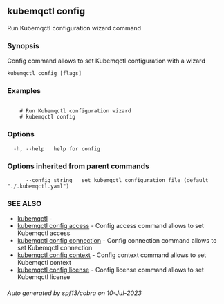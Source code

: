 ## kubemqctl config

Run Kubemqctl configuration wizard command

### Synopsis

Config command allows to set Kubemqctl configuration with a wizard

```
kubemqctl config [flags]
```

### Examples

```

	# Run Kubemqctl configuration wizard
	# kubemqctl config

```

### Options

```
  -h, --help   help for config
```

### Options inherited from parent commands

```
      --config string   set kubemqctl configuration file (default "./.kubemqctl.yaml")
```

### SEE ALSO

* [kubemqctl](kubemqctl.md)	 - 
* [kubemqctl config access](kubemqctl_config_access.md)	 - Config access command allows to set Kubemqctl access
* [kubemqctl config connection](kubemqctl_config_connection.md)	 - Config connection command allows to set Kubemqctl connection
* [kubemqctl config context](kubemqctl_config_context.md)	 - Config context command allows to set Kubemqctl context
* [kubemqctl config license](kubemqctl_config_license.md)	 - Config license command allows to set Kubemqctl license

###### Auto generated by spf13/cobra on 10-Jul-2023
